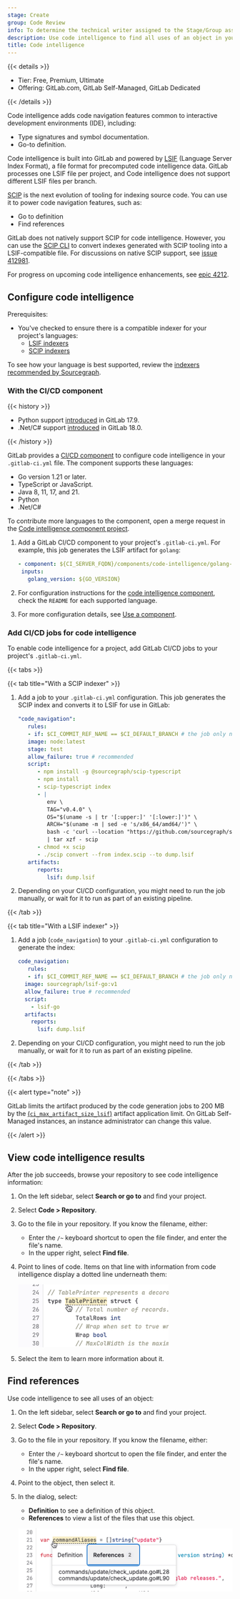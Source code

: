 ```yaml
---
stage: Create
group: Code Review
info: To determine the technical writer assigned to the Stage/Group associated with this page, see https://handbook.gitlab.com/handbook/product/ux/technical-writing/#assignments
description: Use code intelligence to find all uses of an object in your project.
title: Code intelligence
---
```


{{< details >}}

- Tier: Free, Premium, Ultimate
- Offering: GitLab.com, GitLab Self-Managed, GitLab Dedicated

{{< /details >}}

Code intelligence adds code navigation features common to interactive
development environments (IDE), including:

- Type signatures and symbol documentation.
- Go-to definition.

Code intelligence is built into GitLab and powered by [LSIF](https://lsif.dev/)
(Language Server Index Format), a file format for precomputed code
intelligence data. GitLab processes one LSIF file per project, and
Code intelligence does not support different LSIF files per branch.

[SCIP](https://github.com/sourcegraph/scip/) is the next evolution of tooling
for indexing source code. You can use it to power code navigation features,
such as:

- Go to definition
- Find references

GitLab does not natively support SCIP for code intelligence. However, you can use the
[SCIP CLI](https://github.com/sourcegraph/scip/blob/main/docs/CLI.md) to convert
indexes generated with SCIP tooling into a LSIF-compatible file. For discussions on native
SCIP support, see [issue 412981](https://gitlab.com/gitlab-org/gitlab/-/issues/412981).

For progress on upcoming code intelligence enhancements, see
[epic 4212](https://gitlab.com/groups/gitlab-org/-/epics/4212).

## Configure code intelligence

Prerequisites:

- You've checked to ensure there is a compatible indexer for your project's languages:
  - [LSIF indexers](https://lsif.dev/#implementations-server)
  - [SCIP indexers](https://github.com/sourcegraph/scip/#tools-using-scip)

To see how your language is best supported, review the
[indexers recommended by Sourcegraph](https://sourcegraph.com/docs/code-search/code-navigation/writing_an_indexer#sourcegraph-recommended-indexers).

### With the CI/CD component

{{< history >}}

- Python support [introduced](https://gitlab.com/gitlab-org/gitlab/-/issues/301111) in GitLab 17.9.
- .Net/C# support [introduced](https://gitlab.com/gitlab-org/gitlab/-/issues/372243) in GitLab 18.0.

{{< /history >}}

GitLab provides a [CI/CD component](../../ci/components/_index.md) to configure code intelligence
in your `.gitlab-ci.yml` file. The component supports these languages:

- Go version 1.21 or later.
- TypeScript or JavaScript.
- Java 8, 11, 17, and 21.
- Python
- .Net/C#

To contribute more languages to the component, open a merge request in the
[Code intelligence component project](https://gitlab.com/components/code-intelligence).

1. Add a GitLab CI/CD component to your project's `.gitlab-ci.yml`. For example, this job generates
   the LSIF artifact for `golang`:

   ```yaml
   - component: ${CI_SERVER_FQDN}/components/code-intelligence/golang-code-intel@v0.0.3
    inputs:
      golang_version: ${GO_VERSION}
   ```

1. For configuration instructions for the [code intelligence component](https://gitlab.com/components/code-intelligence),
   check the `README` for each supported language.
1. For more configuration details, see [Use a component](../../ci/components/_index.md#use-a-component).

### Add CI/CD jobs for code intelligence

To enable code intelligence for a project, add GitLab CI/CD jobs to your project's `.gitlab-ci.yml`.

{{< tabs >}}

{{< tab title="With a SCIP indexer" >}}

1. Add a job to your `.gitlab-ci.yml` configuration. This job generates the
SCIP index and converts it to LSIF for use in GitLab:

   ```yaml
   "code_navigation":
      rules:
      - if: $CI_COMMIT_REF_NAME == $CI_DEFAULT_BRANCH # the job only needs to run against the default branch
      image: node:latest
      stage: test
      allow_failure: true # recommended
      script:
         - npm install -g @sourcegraph/scip-typescript
         - npm install
         - scip-typescript index
         - |
            env \
            TAG="v0.4.0" \
            OS="$(uname -s | tr '[:upper:]' '[:lower:]')" \
            ARCH="$(uname -m | sed -e 's/x86_64/amd64/')" \
            bash -c 'curl --location "https://github.com/sourcegraph/scip/releases/download/$TAG/scip-$OS-$ARCH.tar.gz"' \
            | tar xzf - scip
         - chmod +x scip
         - ./scip convert --from index.scip --to dump.lsif
      artifacts:
         reports:
            lsif: dump.lsif
   ```

1. Depending on your CI/CD configuration, you might need to run the job manually,
   or wait for it to run as part of an existing pipeline.

{{< /tab >}}

{{< tab title="With a LSIF indexer" >}}

1. Add a job (`code_navigation`) to your `.gitlab-ci.yml` configuration to generate the index:

   ```yaml
   code_navigation:
      rules:
      - if: $CI_COMMIT_REF_NAME == $CI_DEFAULT_BRANCH # the job only needs to run against the default branch
     image: sourcegraph/lsif-go:v1
     allow_failure: true # recommended
     script:
       - lsif-go
     artifacts:
       reports:
         lsif: dump.lsif
   ```

1. Depending on your CI/CD configuration, you might need to run the job manually,
   or wait for it to run as part of an existing pipeline.

{{< /tab >}}

{{< /tabs >}}

{{< alert type="note" >}}

GitLab limits the artifact produced by the code generation jobs to 200 MB by the
[(`ci_max_artifact_size_lsif`)](../../administration/instance_limits.md#maximum-file-size-per-type-of-artifact)
artifact application limit. On GitLab Self-Managed instances, an instance administrator
can change this value.

{{< /alert >}}

## View code intelligence results

After the job succeeds, browse your repository to see code intelligence information:

1. On the left sidebar, select **Search or go to** and find your project.
1. Select **Code > Repository**.
1. Go to the file in your repository. If you know the filename, either:
   - Enter the `/~` keyboard shortcut to open the file finder, and enter the file's name.
   - In the upper right, select **Find file**.
1. Point to lines of code. Items on that line with information from code intelligence display a dotted line underneath them:

   ![Code intelligence](img/code_intelligence_v17_0.png)

1. Select the item to learn more information about it.

## Find references

Use code intelligence to see all uses of an object:

1. On the left sidebar, select **Search or go to** and find your project.
1. Select **Code > Repository**.
1. Go to the file in your repository. If you know the filename, either:
   - Enter the `/~` keyboard shortcut to open the file finder, and enter the file's name.
   - In the upper right, select **Find file**.
1. Point to the object, then select it.
1. In the dialog, select:
   - **Definition** to see a definition of this object.
   - **References** to view a list of the files that use this object.

   ![This variable is referenced twice in this project.](img/code_intelligence_refs_v17_6.png)
